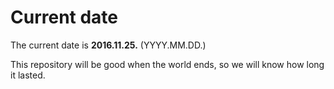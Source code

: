 # Current date

The current date is **2016.11.25.** (YYYY.MM.DD.)

This repository will be good when the world ends, so we will know how long it lasted.